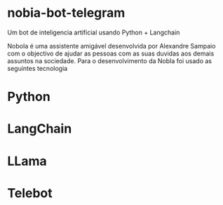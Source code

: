# nobia-bot-telegram
Um bot de inteligencia artificial usando Python + Langchain

NoboIa é uma assistente amigável desenvolvida por Alexandre Sampaio com o objectivo de ajudar as pessoas com as suas duvidas aos demais assuntos na sociedade. Para o desenvolvimento da NobIa foi usado as seguintes tecnologia

# Python
# LangChain
# LLama
# Telebot
